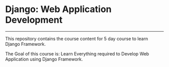 # Django: Web Application Development

<hr />

This repository contains the course content for 5 day course to learn Django Framework. 

The Goal of this course is: Learn Everything required to Develop Web Application using
Django Framework. 


